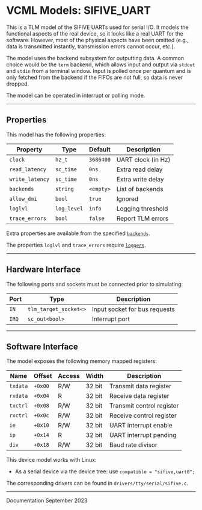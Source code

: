 # VCML Models: SIFIVE_UART
This is a TLM model of the SIFIVE UARTs used for serial I/O. It
models the functional aspects of the real device, so it looks like a real UART
for the software. However, most of the physical aspects have been omitted
(e.g., data is transmitted instantly, transmission errors cannot occur, etc.).

The model uses the backend subsystem for outputting data. A common choice would
be the `term` backend, which allows input and output via `stdout` and `stdin`
from a terminal window. Input is polled once per quantum and is only fetched
from the backend if the FIFOs are not full, so data is never dropped.

The model can be operated in interrupt or polling mode.

----
## Properties
This model has the following properties:

| Property        | Type        | Default   | Description        |
| --------------- | ----------- | --------- | ------------------ |
| `clock`         | `hz_t`      | `3686400` | UART clock (in Hz) |
| `read_latency`  | `sc_time`   | `0ns`     | Extra read delay   |
| `write_latency` | `sc_time`   | `0ns`     | Extra write delay  |
| `backends`      | `string`    | `<empty>` | List of backends   |
| `allow_dmi`     | `bool`      | `true`    | Ignored            |
| `loglvl`        | `log_level` | `info`    | Logging threshold  |
| `trace_errors`  | `bool`      | `false`   | Report TLM errors  |

Extra properties are available from the specified [`backends`](../backends.md).

The properties `loglvl` and `trace_errors` require [`loggers`](../logging.md).

----
## Hardware Interface
The following ports and sockets must be connected prior to simulating:

| Port  | Type                  | Description                   |
| ----- | --------------------- | ----------------------------- |
| `IN`  | `tlm_target_socket<>` | Input socket for bus requests |
| `IRQ` | `sc_out<bool>`        | Interrupt port                |

----
## Software Interface
The model exposes the following memory mapped registers:

| Name     | Offset  | Access | Width  | Description                             |
| -------- | ------- | ------ | ------ | --------------------------------------- |
| `txdata` | `+0x00` |  R/W   | 32 bit | Transmit data register                  |
| `rxdata` | `+0x04` |  R     | 32 bit | Receive data register                   |
| `txctrl` | `+0x08` |  R/W   | 32 bit | Transmit control register               |
| `rxctrl` | `+0x0c` |  R/W   | 32 bit | Receive control register                |
| `ie`     | `+0x10` |  R/W   | 32 bit | UART interrupt enable                   |
| `ip`     | `+0x14` |  R     | 32 bit | UART interrupt pending                  |
| `div`    | `+0x18` |  R/W   | 32 bit | Baud rate divisor                       |

This device model works with Linux:

* As a serial device via the device tree: use `compatible = "sifive,uart0";`

The corresponding drivers can be found in `drivers/tty/serial/sifive.c`.

----
Documentation September 2023
